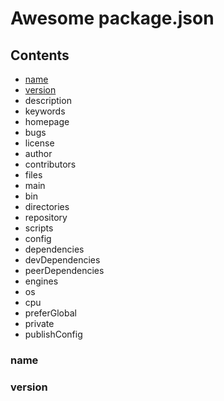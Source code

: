 # Awesome package.json

## Contents

* [name](#name)
* [version](#version)
* description
* keywords
* homepage
* bugs
* license
* author
* contributors
* files
* main
* bin
* directories
* repository
* scripts
* config
* dependencies
* devDependencies
* peerDependencies
* engines
* os
* cpu
* preferGlobal
* private
* publishConfig

### name

### version
